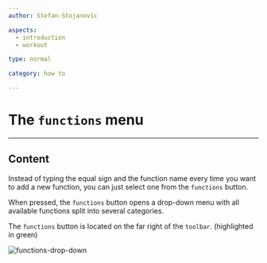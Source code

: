 ```yaml
---
author: Stefan-Stojanovic

aspects:
  - introduction
  - workout

type: normal

category: how to

---
```


# The `functions` menu

---
## Content

Instead of typing the equal sign and the function name every time you want to add a new function, you can just select one from the `functions` button.

When pressed, the `functions` button opens a drop-down menu with all available functions split into several categories.

The `functions` button is located on the far right of the `toolbar`. (highlighted in green)

![functions-drop-down](https://img.enkipro.com/fdb45e4422bb6908c0f596b6df260f9f.png)
